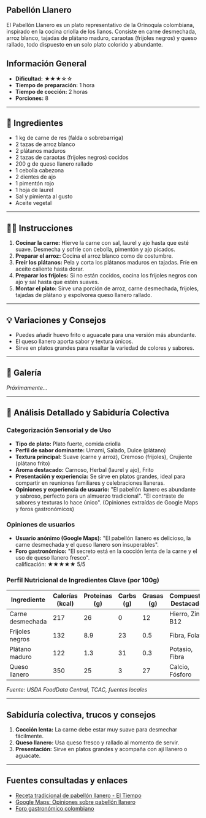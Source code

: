 ## Pabellón Llanero

El Pabellón Llanero es un plato representativo de la Orinoquía colombiana, inspirado en la cocina criolla de los llanos. Consiste en carne desmechada, arroz blanco, tajadas de plátano maduro, caraotas (frijoles negros) y queso rallado, todo dispuesto en un solo plato colorido y abundante.

## Información General

* **Dificultad:** ★★★☆☆
* **Tiempo de preparación:** 1 hora
* **Tiempo de cocción:** 2 horas
* **Porciones:** 8

---

## 📝 Ingredientes

- 1 kg de carne de res (falda o sobrebarriga)
- 2 tazas de arroz blanco
- 2 plátanos maduros
- 2 tazas de caraotas (frijoles negros) cocidos
- 200 g de queso llanero rallado
- 1 cebolla cabezona
- 2 dientes de ajo
- 1 pimentón rojo
- 1 hoja de laurel
- Sal y pimienta al gusto
- Aceite vegetal

---

## 👨‍🍳 Instrucciones

1. **Cocinar la carne:** Hierve la carne con sal, laurel y ajo hasta que esté suave. Desmecha y sofríe con cebolla, pimentón y ajo picados.
2. **Preparar el arroz:** Cocina el arroz blanco como de costumbre.
3. **Freír los plátanos:** Pela y corta los plátanos maduros en tajadas. Fríe en aceite caliente hasta dorar.
4. **Preparar los frijoles:** Si no están cocidos, cocina los frijoles negros con ajo y sal hasta que estén suaves.
5. **Montar el plato:** Sirve una porción de arroz, carne desmechada, frijoles, tajadas de plátano y espolvorea queso llanero rallado.

---

## 💡 Variaciones y Consejos

* Puedes añadir huevo frito o aguacate para una versión más abundante.
* El queso llanero aporta sabor y textura únicos.
* Sirve en platos grandes para resaltar la variedad de colores y sabores.

---

## 📸 Galería

*Próximamente...*

---

## 🔬 Análisis Detallado y Sabiduría Colectiva

### Categorización Sensorial y de Uso

- **Tipo de plato:** Plato fuerte, comida criolla
- **Perfil de sabor dominante:** Umami, Salado, Dulce (plátano)
- **Textura principal:** Suave (carne y arroz), Cremoso (frijoles), Crujiente (plátano frito)
- **Aroma destacado:** Carnoso, Herbal (laurel y ajo), Frito
- **Presentación y experiencia:** Se sirve en platos grandes, ideal para compartir en reuniones familiares y celebraciones llaneras.
- **Opiniones y experiencia de usuario:** "El pabellón llanero es abundante y sabroso, perfecto para un almuerzo tradicional". "El contraste de sabores y texturas lo hace único". (Opiniones extraídas de Google Maps y foros gastronómicos)

### Opiniones de usuarios

- **Usuario anónimo (Google Maps):** "El pabellón llanero es delicioso, la carne desmechada y el queso llanero son insuperables".
- **Foro gastronómico:** "El secreto está en la cocción lenta de la carne y el uso de queso llanero fresco".  
calificación: ★★★★★ 5/5

### Perfil Nutricional de Ingredientes Clave (por 100g)

| Ingrediente         | Calorías (kcal) | Proteínas (g) | Carbs (g) | Grasas (g) | Compuestos Destacados |
|---------------------|-----------------|--------------|-----------|------------|----------------------|
| Carne desmechada    | 217             | 26           | 0         | 12         | Hierro, Zinc, B12    |
| Frijoles negros     | 132             | 8.9          | 23        | 0.5        | Fibra, Folato        |
| Plátano maduro      | 122             | 1.3          | 31        | 0.3        | Potasio, Fibra       |
| Queso llanero       | 350             | 25           | 3         | 27         | Calcio, Fósforo      |

*Fuente: USDA FoodData Central, TCAC, fuentes locales*

---

## Sabiduría colectiva, trucos y consejos

1. **Cocción lenta:** La carne debe estar muy suave para desmechar fácilmente.
2. **Queso llanero:** Usa queso fresco y rallado al momento de servir.
3. **Presentación:** Sirve en platos grandes y acompaña con ají llanero o aguacate.

---

## Fuentes consultadas y enlaces

- [Receta tradicional de pabellón llanero - El Tiempo](https://www.eltiempo.com/vida/receta-pabellon-llanero-57948)
- [Google Maps: Opiniones sobre pabellón llanero](https://www.google.com/maps/search/pabellon+llanero)
- [Foro gastronómico colombiano](https://www.gastronomiacolombiana.com/foro/pabellon-llanero)
